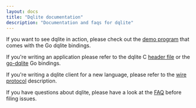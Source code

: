 ```yaml
---
layout: docs
title: "Dqlite documentation"
description: "Documentation and faqs for dqlite"
---
```


If you want to see dqlite in action, please check out the [demo program](https://github.com/canonical/go-dqlite#demo) that comes with the Go dqlite bindings.

If you're writing an application please refer to the dqlite C [header file](https://github.com/canonical/dqlite/blob/master/include/dqlite.h) or the [go-dqlite](https://github.com/canonical/go-dqlite) Go bindings.

If you're writing a dqlite client for a new language, please refer to the [wire protocol](/docs/protocol) description.

If you have questions about dqlite, please have a look at the [FAQ](/docs/faq) before filing issues.
